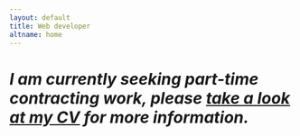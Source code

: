 ```yaml
---
layout: default
title: Web developer
altname: home
---
```


# *I am currently seeking part-time contracting work, please [take a look at my CV](/cv) for more information.*

<!-- I work with small organisations to help improve their businesses with digital solutions. My skills are around web development, both front-end and back end with experience in graphic design and user experience as well.

Please email me to find out how I can improve your business.  -->